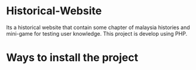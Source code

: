 # Historical-Website
Its a historical website that contain some chapter of malaysia histories and mini-game for testing user knowledge. This project is develop using PHP.

# Ways to install the project